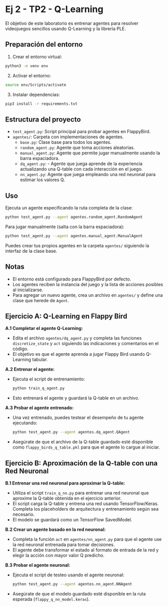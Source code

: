 # Ej 2 - TP2 - Q-Learning
El objetivo de este laboratorio es entrenar agentes para resolver videojuegos sencillos usando Q-Learning y la librería PLE.

## Preparación del entorno

1. Crear el entorno virtual:
```bash
python3 -m venv env
```

2. Activar el entorno:
```bash
source env/Scripts/activate
```

3. Instalar dependencias:
```bash
pip3 install -r requirements.txt
```

## Estructura del proyecto
- `test_agent.py`: Script principal para probar agentes en FlappyBird.
- `agentes/`: Carpeta con implementaciones de agentes.
    - `base.py`: Clase base para todos los agentes.
    - `random_agent.py`: Agente que toma acciones aleatorias.
    - `manual_agent.py`: Agente que permite jugar manualmente usando la barra espaciadora.
    - `dq_agent.py`: - Agente que juega aprende de la experiencia actualizando una Q-table con cada interacción en el juego.
    - `nn_agent.py`: Agente que juega empleando una red neuronal para estimar los valores Q. 

## Uso

Ejecuta un agente especificando la ruta completa de la clase:

```bash
python test_agent.py --agent agentes.random_agent.RandomAgent
```

Para jugar manualmente (salta con la barra espaciadora):

```bash
python test_agent.py --agent agentes.manual_agent.ManualAgent
```

Puedes crear tus propios agentes en la carpeta `agentes/` siguiendo la interfaz de la clase base.

## Notas
- El entorno está configurado para FlappyBird por defecto.
- Los agentes reciben la instancia del juego y la lista de acciones posibles al inicializarse.
- Para agregar un nuevo agente, crea un archivo en `agentes/` y define una clase que herede de `Agent`.

## Ejercicio A: Q-Learning en Flappy Bird

**A.1 Completar el agente Q-Learning:**
- Edita el archivo `agentes/dq_agent.py` y completa las funciones `discretize_state` y `act` siguiendo las indicaciones y comentarios en el código.
- El objetivo es que el agente aprenda a jugar Flappy Bird usando Q-Learning tabular.

**A.2 Entrenar el agente:**
- Ejecuta el script de entrenamiento:
  ```bash
  python train_q_agent.py
  ```
- Esto entrenará el agente y guardará la Q-table en un archivo.

**A.3 Probar el agente entrenado:**
- Una vez entrenado, puedes testear el desempeño de tu agente ejecutando:
  ```bash
  python test_agent.py --agent agentes.dq_agent.QAgent
  ```
- Asegúrate de que el archivo de la Q-table guardado esté disponible como `flappy_birds_q_table.pkl` para que el agente lo cargue al iniciar.

## Ejercicio B: Aproximación de la Q-table con una Red Neuronal

**B.1 Entrenar una red neuronal para aproximar la Q-table:**
- Utiliza el script `train_q_nn.py` para entrenar una red neuronal que aproxime la Q-table obtenida en el ejercicio anterior.
- El script carga la Q-table y entrena una red usando TensorFlow/Keras. Completa los placeholders de arquitectura y entrenamiento según sea necesario.
- El modelo se guardará como un TensorFlow SavedModel.

**B.2 Crear un agente basado en la red neuronal:**
- Completa la función `act` en `agentes/nn_agent.py` para que el agente use la red neuronal entrenada para tomar decisiones.
- El agente debe transformar el estado al formato de entrada de la red y elegir la acción con mayor valor Q predicho.

**B.3 Probar el agente neuronal:**
- Ejecuta el script de testeo usando el agente neuronal:
  ```bash
  python test_agent.py --agent agentes.nn_agent.NNAgent
  ```
- Asegúrate de que el modelo guardado esté disponible en la ruta esperada (`flappy_q_nn_model.keras`).
